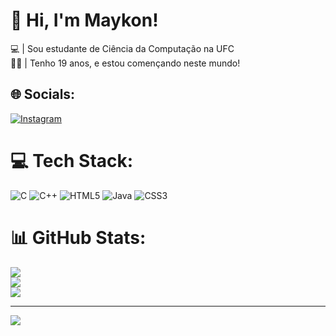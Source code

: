 # 👋 Hi, I'm Maykon!
💻 | Sou estudante de Ciência da Computação na UFC<br>🧒🏽 | Tenho 19 anos, e estou començando neste mundo! <br>


## 🌐 Socials:
[![Instagram](https://img.shields.io/badge/Instagram-%23E4405F.svg?logo=Instagram&logoColor=white)](https://www.instagram.com/maykon_wendel_/)
# 💻 Tech Stack:
![C](https://img.shields.io/badge/c-%2300599C.svg?style=plastic&logo=c&logoColor=white) ![C++](https://img.shields.io/badge/c++-%2300599C.svg?style=plastic&logo=c%2B%2B&logoColor=white) ![HTML5](https://img.shields.io/badge/html5-%23E34F26.svg?style=plastic&logo=html5&logoColor=white) ![Java](https://img.shields.io/badge/java-%23ED8B00.svg?style=plastic&logo=openjdk&logoColor=white) ![CSS3](https://img.shields.io/badge/css3-%231572B6.svg?style=plastic&logo=css3&logoColor=white)
# 📊 GitHub Stats:
![](https://github-readme-stats.vercel.app/api?username=MaykonWendel&theme=merko&hide_border=false&include_all_commits=false&count_private=false)<br/>
![](https://github-readme-streak-stats.herokuapp.com/?user=MaykonWendel&theme=merko&hide_border=false)<br/>
![](https://github-readme-stats.vercel.app/api/top-langs/?username=MaykonWendel&theme=merko&hide_border=false&include_all_commits=false&count_private=false&layout=compact)

---
[![](https://visitcount.itsvg.in/api?id=MaykonWendel&icon=0&color=0)](https://visitcount.itsvg.in)

<!-- Proudly created with GPRM ( https://gprm.itsvg.in ) -->
